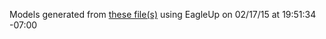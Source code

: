 Models generated from [these file(s)](https://raw.github.com/sparkfun/MPR121_Capacitive_Touch_Breakout/03f471c0cd64b331c5ed37f9410bb69bd5e502cf/Hardware/MPR121-Breakout-v13.brd) using EagleUp on 02/17/15 at 19:51:34 -07:00
